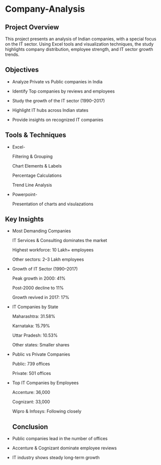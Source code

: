 # Company-Analysis

## Project Overview

This project presents an analysis of Indian companies, with a special focus on the IT sector. Using Excel tools and visualization techniques, the study highlights company distribution, employee strength, and IT sector growth trends.

## Objectives

* Analyze Private vs Public companies in India

* Identify Top companies by reviews and employees

* Study the growth of the IT sector (1990–2017)

* Highlight IT hubs across Indian states

* Provide insights on recognized IT companies

## Tools & Techniques

* Excel-

   Filtering & Grouping

   Chart Elements & Labels

   Percentage Calculations

   Trend Line Analysis

* Powerpoint-

  Presentation of charts and visulazations

## Key Insights
* Most Demanding Companies

  IT Services & Consulting dominates the market

   Highest workforce: 10 Lakh+ employees

   Other sectors: 2–3 Lakh employees

* Growth of IT Sector (1990–2017)

   Peak growth in 2000: 41%

   Post-2000 decline to 11%

   Growth revived in 2017: 17%

* IT Companies by State

    Maharashtra: 31.58%

    Karnataka: 15.79%

    Uttar Pradesh: 10.53%

    Other states: Smaller shares

*  Public vs Private Companies

   Public: 739 offices

   Private: 501 offices

* Top IT Companies by Employees

   Accenture: 36,000

   Cognizant: 33,000

    Wipro & Infosys: Following closely

  ## Conclusion

* Public companies lead in the number of offices

* Accenture & Cognizant dominate employee reviews

* IT industry shows steady long-term growth
